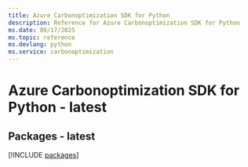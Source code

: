 ```yaml
---
title: Azure Carbonoptimization SDK for Python
description: Reference for Azure Carbonoptimization SDK for Python
ms.date: 09/17/2025
ms.topic: reference
ms.devlang: python
ms.service: carbonoptimization
---
```

# Azure Carbonoptimization SDK for Python - latest
## Packages - latest
[!INCLUDE [packages](carbonoptimization-index.md)]